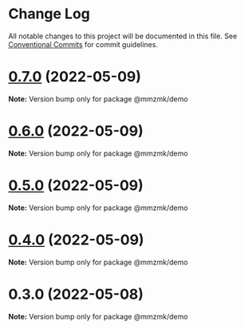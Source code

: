 # Change Log

All notable changes to this project will be documented in this file.
See [Conventional Commits](https://conventionalcommits.org) for commit guidelines.

# [0.7.0](https://github.com/MM25Zamanian/mmzmk/compare/v0.6.0...v0.7.0) (2022-05-09)

**Note:** Version bump only for package @mmzmk/demo





# [0.6.0](https://github.com/MM25Zamanian/mmzmk/compare/v0.5.1...v0.6.0) (2022-05-09)

**Note:** Version bump only for package @mmzmk/demo





# [0.5.0](https://github.com/MM25Zamanian/mmzmk/compare/v0.4.1...v0.5.0) (2022-05-09)

**Note:** Version bump only for package @mmzmk/demo





# [0.4.0](https://github.com/MM25Zamanian/mmzmk/compare/v0.3.1...v0.4.0) (2022-05-09)

**Note:** Version bump only for package @mmzmk/demo





# 0.3.0 (2022-05-08)

**Note:** Version bump only for package @mmzmk/demo
